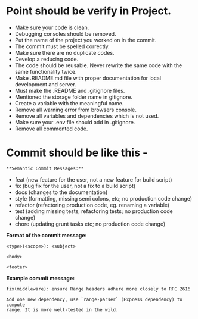 # Point should be verify in Project.

- Make sure your code is clean.
- Debugging consoles should be removed.
- Put the name of the project you worked on in the commit.
- The commit must be spelled correctly.
- Make sure there are no duplicate codes.
- Develop a reducing code.
- The code should be reusable. Never rewrite the same code with the same functionality twice.
- Make .README.md file with proper documentation for local development and server.
- Must make the .README and .gitignore files.
- Mentioned the storage folder name in gitignore.
- Create a variable with the meaningful name.
- Remove all warning error from browsers console.
- Remove all variables and dependencies which is not used.
- Make sure your .env file should add in .gitignore.
- Remove all commented code.

# Commit should be like this - 
    **Semantic Commit Messages:**
  - feat (new feature for the user, not a new feature for build script)
  - fix (bug fix for the user, not a fix to a build script)
  - docs (changes to the documentation)
  - style (formatting, missing semi colons, etc; no production code change)
  - refactor (refactoring production code, eg. renaming a variable)
  - test (adding missing tests, refactoring tests; no production code change)
  - chore (updating grunt tasks etc; no production code change)

**Format of the commit message:**
```
<type>(<scope>): <subject>

<body>

<footer>
```
**Example commit message:**
```
fix(middleware): ensure Range headers adhere more closely to RFC 2616

Add one new dependency, use `range-parser` (Express dependency) to compute
range. It is more well-tested in the wild.
```

